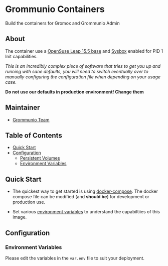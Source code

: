 # Grommunio Containers

Build the containers for Gromox and Grommunio Admin

## About

The container use a [OpenSuse Leap 15.5 base](https://hub.docker.com/r/opensuse/leap) and [Sysbox](https://github.com/nestybox/sysbox) enabled for PID 1 Init capabilities. 

*This is an incredibly complex piece of software that tries to get you up and running with sane defaults, you will need to switch eventually over to manually configuring the configuration file when depending on your usage case.* 

**Do not use our defaults in production environment! Change them** 

## Maintainer

- [Grommunio Team](https://github.com/grommunio)

## Table of Contents

- [Quick Start](#quick-start)
- [Configuration](#configuration)
    - [Persistent Volumes](#persistent-volumes)
    - [Environment Variables](#environment-variables)

## Quick Start

* The quickest way to get started is using [docker-compose](https://docs.docker.com/compose/). 
The docker compose file can be modified (and **should be**) for development or production use.

* Set various [environment variables](#environment-variables) to understand the capabiltiies of this image.

## Configuration

### Environment Variables

Please edit the variables in the `var.env` file to suit your deployment.


